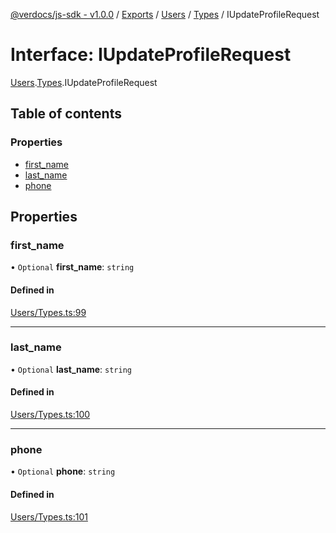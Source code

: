 [@verdocs/js-sdk - v1.0.0](../README.md) / [Exports](../modules.md) / [Users](../modules/Users.md) / [Types](../modules/Users.Types.md) / IUpdateProfileRequest

# Interface: IUpdateProfileRequest

[Users](../modules/Users.md).[Types](../modules/Users.Types.md).IUpdateProfileRequest

## Table of contents

### Properties

- [first_name](Users.Types.IUpdateProfileRequest.md#first_name)
- [last_name](Users.Types.IUpdateProfileRequest.md#last_name)
- [phone](Users.Types.IUpdateProfileRequest.md#phone)

## Properties

### first\_name

• `Optional` **first\_name**: `string`

#### Defined in

[Users/Types.ts:99](https://github.com/Verdocs/js-sdk/blob/main/src/Users/Types.ts#L99)

___

### last\_name

• `Optional` **last\_name**: `string`

#### Defined in

[Users/Types.ts:100](https://github.com/Verdocs/js-sdk/blob/main/src/Users/Types.ts#L100)

___

### phone

• `Optional` **phone**: `string`

#### Defined in

[Users/Types.ts:101](https://github.com/Verdocs/js-sdk/blob/main/src/Users/Types.ts#L101)
